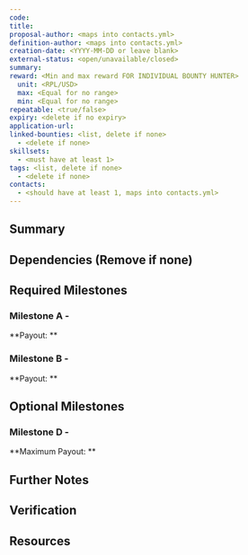 ```yaml
---
code: 
title: 
proposal-author: <maps into contacts.yml>
definition-author: <maps into contacts.yml>
creation-date: <YYYY-MM-DD or leave blank>
external-status: <open/unavailable/closed>
summary: 
reward: <Min and max reward FOR INDIVIDUAL BOUNTY HUNTER>
  unit: <RPL/USD>
  max: <Equal for no range>
  min: <Equal for no range>
repeatable: <true/false>
expiry: <delete if no expiry>
application-url:
linked-bounties: <list, delete if none>
  - <delete if none>
skillsets:
  - <must have at least 1>
tags: <list, delete if none>
  - <delete if none>
contacts:
  - <should have at least 1, maps into contacts.yml>
---
```


## Summary 

## Dependencies (Remove if none)

## Required Milestones

### Milestone A - <Name of Milestone>
**Payout: ** 

### Milestone B - <Name of Milestone>
**Payout: ** 

## Optional Milestones

### Milestone D - <Name of Milestone>
**Maximum Payout: ** 

## Further Notes

## Verification

## Resources
